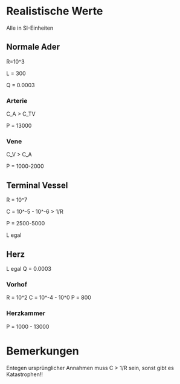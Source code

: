 # Realistische Werte
Alle in SI-Einheiten
## Normale Ader
R=10^3

L = 300

Q = 0.0003
### Arterie
C_A > C_TV

P = 13000

### Vene
C_V > C_A

P = 1000-2000
## Terminal Vessel
R = 10^7

C = 10^-5 - 10^-6 > 1/R

P = 2500-5000

L egal
## Herz
L egal
Q = 0.0003
### Vorhof
R = 10^2
C = 10^-4 - 10^0
P = 800
### Herzkammer
P = 1000 - 13000
# Bemerkungen
Entegen ursprünglicher Annahmen muss C > 1/R sein, sonst gibt es Katastrophen!!

